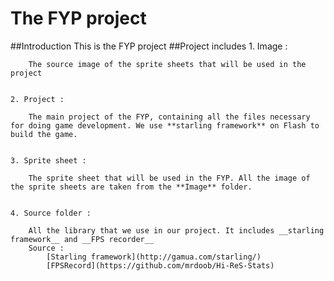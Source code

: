 The FYP project
=============


##Introduction
	This is the FYP project
##Project includes
	1. Image : 

		The source image of the sprite sheets that will be used in the project


	2. Project :

	    The main project of the FYP, containing all the files necessary for doing game development. We use **starling framework** on Flash to build the game.


	3. Sprite sheet : 

		The sprite sheet that will be used in the FYP. All the image of the sprite sheets are taken from the **Image** folder.


	4. Source folder :

	    All the library that we use in our project. It includes __starling framework__ and __FPS recorder__
	    Source : 
	    	[Starling framework](http://gamua.com/starling/) 
	    	[FPSRecord](https://github.com/mrdoob/Hi-ReS-Stats)